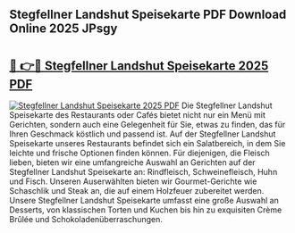## Stegfellner Landshut Speisekarte PDF Download Online 2025 JPsgy

# <h2><a href="http://gccr55r.nevu.top/?p=Stegfellner+Landshut+Speisekarte">🔗 👉🔴 Stegfellner Landshut Speisekarte 2025 PDF</a></h2>

[![Stegfellner Landshut Speisekarte 2025 PDF](https://i.imgur.com/dBaPXMq.png)](http://gccr55r.nevu.top/?p=Stegfellner+Landshut+Speisekarte)
Die Stegfellner Landshut Speisekarte des Restaurants oder Cafés bietet nicht nur ein Menü mit Gerichten, sondern auch eine Gelegenheit für Sie, etwas zu finden, das für Ihren Geschmack köstlich und passend ist. Auf der Stegfellner Landshut Speisekarte unseres Restaurants befindet sich ein Salatbereich, in dem Sie leichte und frische Optionen finden können. Für diejenigen, die Fleisch lieben, bieten wir eine umfangreiche Auswahl an Gerichten auf der Stegfellner Landshut Speisekarte an: Rindfleisch, Schweinefleisch, Huhn und Fisch. Unseren Auserwählten bieten wir Gourmet-Gerichte wie Schaschlik und Steak an, die auf einem Holzfeuer zubereitet werden. Unsere Stegfellner Landshut Speisekarte umfasst eine große Auswahl an Desserts, von klassischen Torten und Kuchen bis hin zu exquisiten Crème Brûlée und Schokoladenüberraschungen.
